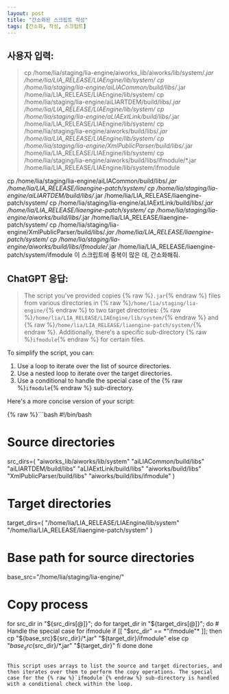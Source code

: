 ```yaml
---
layout: post
title: "간소화된 스크립트 작성"
tags: [간소화, 작성, 스크립트]
---
```


## 사용자 입력:
> cp /home/lia/staging/lia-engine/aiworks_lib/aiworks/lib/system/*.jar /home/lia/LIA_RELEASE/LIAEngine/lib/system/
cp /home/lia/staging/lia-engine/aiLIACommon/build/libs/*.jar /home/lia/LIA_RELEASE/LIAEngine/lib/system/
cp /home/lia/staging/lia-engine/aiLIARTDEM/build/libs/*.jar /home/lia/LIA_RELEASE/LIAEngine/lib/system/
cp /home/lia/staging/lia-engine/aLIAExtLink/build/libs/*.jar /home/lia/LIA_RELEASE/LIAEngine/lib/system/
cp /home/lia/staging/lia-engine/aiworks/build/libs/*.jar /home/lia/LIA_RELEASE/LIAEngine/lib/system/
cp /home/lia/staging/lia-engine/XmlPublicParser/build/libs/*.jar  /home/lia/LIA_RELEASE/LIAEngine/lib/system/
cp /home/lia/staging/lia-engine/aiworks/build/libs/ifmodule/*.jar /home/lia/LIA_RELEASE/LIAEngine/lib/system/ifmodule

cp /home/lia/staging/lia-engine/aiLIACommon/build/libs/*.jar /home/lia/LIA_RELEASE/liaengine-patch/system/
cp /home/lia/staging/lia-engine/aiLIARTDEM/build/libs/*.jar /home/lia/LIA_RELEASE/liaengine-patch/system/
cp /home/lia/staging/lia-engine/aLIAExtLink/build/libs/*.jar /home/lia/LIA_RELEASE/liaengine-patch/system/
cp /home/lia/staging/lia-engine/aiworks/build/libs/*.jar /home/lia/LIA_RELEASE/liaengine-patch/system/
cp /home/lia/staging/lia-engine/XmlPublicParser/build/libs/*.jar  /home/lia/LIA_RELEASE/liaengine-patch/system/
cp /home/lia/staging/lia-engine/aiworks/build/libs/ifmodule/*.jar /home/lia/LIA_RELEASE/liaengine-patch/system/ifmodule   이 스크립트에 중복이 많은 데, 간소화해줘.

## ChatGPT 응답:
> The script you've provided copies {% raw %}`.jar`{% endraw %} files from various directories in {% raw %}`/home/lia/staging/lia-engine/`{% endraw %} to two target directories: {% raw %}`/home/lia/LIA_RELEASE/LIAEngine/lib/system/`{% endraw %} and {% raw %}`/home/lia/LIA_RELEASE/liaengine-patch/system/`{% endraw %}. Additionally, there's a specific sub-directory {% raw %}`ifmodule`{% endraw %} for certain files.

To simplify the script, you can:
1. Use a loop to iterate over the list of source directories.
2. Use a nested loop to iterate over the target directories.
3. Use a conditional to handle the special case of the {% raw %}`ifmodule`{% endraw %} sub-directory.

Here's a more concise version of your script:

{% raw %}```bash
#!/bin/bash

# Source directories
src_dirs=(
    "aiworks_lib/aiworks/lib/system"
    "aiLIACommon/build/libs"
    "aiLIARTDEM/build/libs"
    "aLIAExtLink/build/libs"
    "aiworks/build/libs"
    "XmlPublicParser/build/libs"
    "aiworks/build/libs/ifmodule"
)

# Target directories
target_dirs=(
    "/home/lia/LIA_RELEASE/LIAEngine/lib/system"
    "/home/lia/LIA_RELEASE/liaengine-patch/system"
)

# Base path for source directories
base_src="/home/lia/staging/lia-engine/"

# Copy process
for src_dir in "${src_dirs[@]}"; do
    for target_dir in "${target_dirs[@]}"; do
        # Handle the special case for ifmodule
        if [[ "$src_dir" == *"ifmodule"* ]]; then
            cp "${base_src}${src_dir}/*.jar" "${target_dir}/ifmodule"
        else
            cp "${base_src}${src_dir}/*.jar" "${target_dir}"
        fi
    done
done
```{% endraw %}

This script uses arrays to list the source and target directories, and then iterates over them to perform the copy operations. The special case for the {% raw %}`ifmodule`{% endraw %} sub-directory is handled with a conditional check within the loop.


